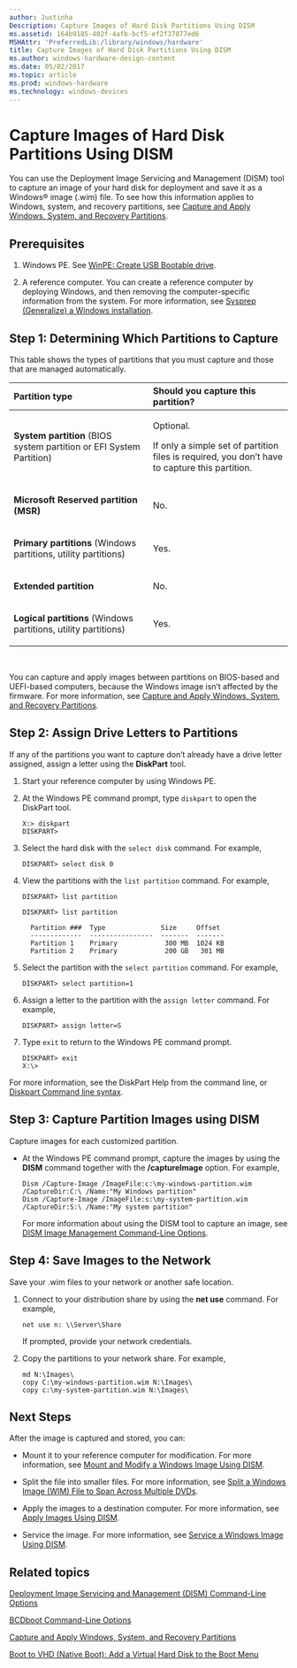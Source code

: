 ```yaml
---
author: Justinha
Description: Capture Images of Hard Disk Partitions Using DISM
ms.assetid: 164b9185-402f-4afb-bcf5-ef2f37077ed6
MSHAttr: 'PreferredLib:/library/windows/hardware'
title: Capture Images of Hard Disk Partitions Using DISM
ms.author: windows-hardware-design-content
ms.date: 05/02/2017
ms.topic: article
ms.prod: windows-hardware
ms.technology: windows-devices
---
```


# Capture Images of Hard Disk Partitions Using DISM


You can use the Deployment Image Servicing and Management (DISM) tool to capture an image of your hard disk for deployment and save it as a Windows® image (.wim) file. To see how this information applies to Windows, system, and recovery partitions, see [Capture and Apply Windows, System, and Recovery Partitions](capture-and-apply-windows-system-and-recovery-partitions.md).

## <span id="Prerequisites"></span><span id="prerequisites"></span><span id="PREREQUISITES"></span>Prerequisites


1.  Windows PE. See [WinPE: Create USB Bootable drive](winpe-create-usb-bootable-drive.md).

2.  A reference computer. You can create a reference computer by deploying Windows, and then removing the computer-specific information from the system. For more information, see [Sysprep (Generalize) a Windows installation](sysprep--generalize--a-windows-installation.md).

## <span id="Step_1__Determining_Which_Partitions_to_Capture"></span><span id="step_1__determining_which_partitions_to_capture"></span><span id="STEP_1__DETERMINING_WHICH_PARTITIONS_TO_CAPTURE"></span>Step 1: Determining Which Partitions to Capture


This table shows the types of partitions that you must capture and those that are managed automatically.

<table>
<colgroup>
<col width="50%" />
<col width="50%" />
</colgroup>
<thead>
<tr class="header">
<th align="left">Partition type</th>
<th align="left">Should you capture this partition?</th>
</tr>
</thead>
<tbody>
<tr class="odd">
<td align="left"><p><strong>System partition</strong> (BIOS system partition or EFI System Partition)</p></td>
<td align="left"><p>Optional.</p>
<p>If only a simple set of partition files is required, you don’t have to capture this partition.</p></td>
</tr>
<tr class="even">
<td align="left"><p><strong>Microsoft Reserved partition (MSR)</strong></p></td>
<td align="left"><p>No.</p></td>
</tr>
<tr class="odd">
<td align="left"><p><strong>Primary partitions</strong> (Windows partitions, utility partitions)</p></td>
<td align="left"><p>Yes.</p></td>
</tr>
<tr class="even">
<td align="left"><p><strong>Extended partition</strong></p></td>
<td align="left"><p>No.</p></td>
</tr>
<tr class="odd">
<td align="left"><p><strong>Logical partitions</strong> (Windows partitions, utility partitions)</p></td>
<td align="left"><p>Yes.</p></td>
</tr>
</tbody>
</table>

 

You can capture and apply images between partitions on BIOS-based and UEFI-based computers, because the Windows image isn’t affected by the firmware. For more information, see [Capture and Apply Windows, System, and Recovery Partitions](capture-and-apply-windows-system-and-recovery-partitions.md).

## <span id="Step_2__Assign_Drive_Letters_to_Partitions"></span><span id="step_2__assign_drive_letters_to_partitions"></span><span id="STEP_2__ASSIGN_DRIVE_LETTERS_TO_PARTITIONS"></span>Step 2: Assign Drive Letters to Partitions


If any of the partitions you want to capture don’t already have a drive letter assigned, assign a letter using the **DiskPart** tool.

1.  Start your reference computer by using Windows PE.

2.  At the Windows PE command prompt, type `diskpart` to open the DiskPart tool.

    ``` syntax
    X:> diskpart
    DISKPART>
    ```

3.  Select the hard disk with the `select disk` command. For example,

    ``` syntax
    DISKPART> select disk 0
    ```

4.  View the partitions with the `list partition` command. For example,

    ``` syntax
    DISKPART> list partition

    DISKPART> list partition

      Partition ###  Type              Size     Offset
      -------------  ----------------  -------  -------
      Partition 1    Primary            300 MB  1024 KB
      Partition 2    Primary            200 GB   301 MB
    ```

5.  Select the partition with the `select partition` command. For example,

    ``` syntax
    DISKPART> select partition=1
    ```

6.  Assign a letter to the partition with the `assign letter` command. For example,

    ``` syntax
    DISKPART> assign letter=S
    ```

7.  Type `exit` to return to the Windows PE command prompt.

    ``` syntax
    DISKPART> exit
    X:\>
    ```

For more information, see the DiskPart Help from the command line, or [Diskpart Command line syntax](http://go.microsoft.com/fwlink/?LinkId=128458).

## <span id="Step_3__Capture_Partition_Images_using_DISM"></span><span id="step_3__capture_partition_images_using_dism"></span><span id="STEP_3__CAPTURE_PARTITION_IMAGES_USING_DISM"></span>Step 3: Capture Partition Images using DISM


Capture images for each customized partition.

-   At the Windows PE command prompt, capture the images by using the **DISM** command together with the **/captureImage** option. For example,

    ``` syntax
    Dism /Capture-Image /ImageFile:c:\my-windows-partition.wim /CaptureDir:C:\ /Name:"My Windows partition"
    Dism /Capture-Image /ImageFile:s:\my-system-partition.wim /CaptureDir:S:\ /Name:"My system partition"
    ```

    For more information about using the DISM tool to capture an image, see [DISM Image Management Command-Line Options](dism-image-management-command-line-options-s14.md).

## <span id="Step_4__Save_Images_to_the_Network"></span><span id="step_4__save_images_to_the_network"></span><span id="STEP_4__SAVE_IMAGES_TO_THE_NETWORK"></span>Step 4: Save Images to the Network


Save your .wim files to your network or another safe location.

1.  Connect to your distribution share by using the **net use** command. For example,

    ``` syntax
    net use n: \\Server\Share
    ```

    If prompted, provide your network credentials.

2.  Copy the partitions to your network share. For example,

    ``` syntax
    md N:\Images\
    copy C:\my-windows-partition.wim N:\Images\
    copy c:\my-system-partition.wim N:\Images\
    ```

## <span id="Next_Steps"></span><span id="next_steps"></span><span id="NEXT_STEPS"></span>Next Steps


After the image is captured and stored, you can:

-   Mount it to your reference computer for modification. For more information, see [Mount and Modify a Windows Image Using DISM](mount-and-modify-a-windows-image-using-dism.md).

-   Split the file into smaller files. For more information, see [Split a Windows Image (WIM) File to Span Across Multiple DVDs](split-a-windows-image--wim--file-to-span-across-multiple-dvds.md).

-   Apply the images to a destination computer. For more information, see [Apply Images Using DISM](apply-images-using-dism.md).

-   Service the image. For more information, see [Service a Windows Image Using DISM](service-a-windows-image-using-dism.md).

## <span id="related_topics"></span>Related topics


[Deployment Image Servicing and Management (DISM) Command-Line Options](deployment-image-servicing-and-management--dism--command-line-options.md)

[BCDboot Command-Line Options](bcdboot-command-line-options-techref-di.md)

[Capture and Apply Windows, System, and Recovery Partitions](capture-and-apply-windows-system-and-recovery-partitions.md)

[Boot to VHD (Native Boot): Add a Virtual Hard Disk to the Boot Menu](boot-to-vhd--native-boot--add-a-virtual-hard-disk-to-the-boot-menu.md)

 

 






